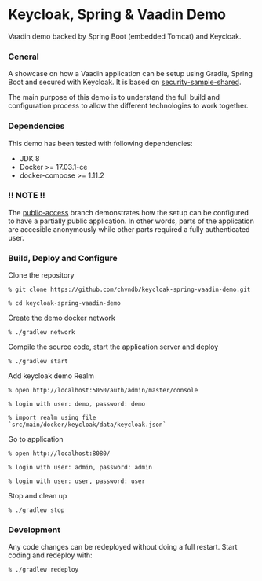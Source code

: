 # Keycloak, Spring & Vaadin Demo

Vaadin demo backed by Spring Boot (embedded Tomcat) and Keycloak.

### General

A showcase on how a Vaadin application can be setup using Gradle, Spring Boot and secured with Keycloak. It is based on [security-sample-shared](https://github.com/peholmst/vaadin4spring/tree/master/samples/security-sample-shared).

The main purpose of this demo is to understand the full build and configuration process to allow the different technologies to work together.

### Dependencies
This demo has been tested with following dependencies:
* JDK 8
* Docker >= 17.03.1-ce
* docker-compose >= 1.11.2

### !! NOTE !!

The [public-access](https://github.com/chvndb/keycloak-spring-vaadin-demo/tree/public-access) branch demonstrates how the setup can be configured to have a partially public application. In other words, parts of the application are accesible anonymously while other parts required a fully authenticated user.

### Build, Deploy and Configure

Clone the repository

    % git clone https://github.com/chvndb/keycloak-spring-vaadin-demo.git

    % cd keycloak-spring-vaadin-demo

Create the demo docker network

    % ./gradlew network

Compile the source code, start the application server and deploy

    % ./gradlew start

Add keycloak demo Realm

    % open http://localhost:5050/auth/admin/master/console

    % login with user: demo, password: demo

    % import realm using file `src/main/docker/keycloak/data/keycloak.json`

Go to application

    % open http://localhost:8080/

    % login with user: admin, password: admin

    % login with user: user, password: user

Stop and clean up

    % ./gradlew stop

### Development

Any code changes can be redeployed without doing a full restart.
Start coding and redeploy with:

    % ./gradlew redeploy
